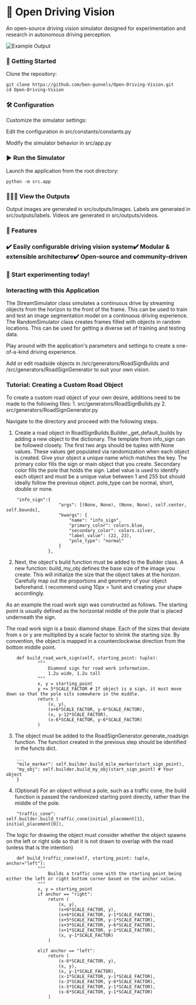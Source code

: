 # 🚗 Open Driving Vision

An open-source driving vision simulator designed for experimentation and research in autonomous driving perception.

![Example Output](data/output283.png)

### 🚀 Getting Started

Clone the repository:
```
git clone https://github.com/ben-gunnels/Open-Driving-Vision.git
cd Open-Driving-Vision
```
### 🛠 Configuration

Customize the simulator settings:

Edit the configuration in src/constants/constants.py

Modify the simulator behavior in src/app.py

### ▶️ Run the Simulator

Launch the application from the root directory:
```
python -m src.app
```
### 👀🔭🥽 View the Outputs
Output images are generated in src/outputs/images.
Labels are generated in src/outputs/labels.
Videos are generated in src/outputs/videos. 

### 🎯 Features

### ✔️ Easily configurable driving vision system✔️ Modular & extensible architecture✔️ Open-source and community-driven

### 🚀 Start experimenting today!

### Interacting with this Application
The StreamSimulator class simulates a continuous drive by streaming objects from the horizon to the front of the frame. This can be used to train and test an image segmentation model on a continuous driving experience.
The RandomSimulator class creates frames filled with objects in random locations. This can be used for getting a diverse set of training and testing data. 

Play around with the application's parameters and settings to create a one-of-a-kind driving experience. 

Add or edit roadside objects in /src/generators/RoadSignBuilds and /src/generators/RoadSignGenerator to suit your own vision. 

### Tutorial: Creating a Custom Road Object

To create a custom road object of your own desire, additions need to be made to the following files:
    1. src/generators/RoadSignBuilds.py
    2. src/generators/RoadSignGenerator.py

Navigate to the directory and proceed with the following steps. 

1.  Create a road object in RoadSignBuilds.Builder._get_default_builds by adding a new object to the dictionary. The template from info_sign can be followed closely.
The first two args should be tuples with None values. These values get populated via randomization when each object is created. Give your object a unique name which matches the key. 
The primary color fills the sign or main object that you create. Secondary color fills the pole that holds the sign. Label value is used to identify each object and must be a unique value between 1 and 255 but should ideally follow the previous object. pole_type can be normal, short, double or none. 

```
    "info_sign":{
                    "args": [(None, None), (None, None), self.center, self.bounds],
                    "kwargs": {
                        "name": "info_sign",
                        "primary_color": colors.blue,
                        "secondary_color": colors.silver,
                        "label_value": (22, 23),
                        "pole_type": "normal"
                    }
                },
```

2. Next, the object's build function must be added to the Builder class. 
A new function: build_my_obj defines the base size of the image you create. This will initialize the size that the object takes at the horizon.
Carefully map out the proportions and geometry of your object beforehand. I recommend using 10px = 1unit and creating your shape accordingly. 

As an example the road work sign was constructed as follows. The starting point is usually defined as the horizontal middle of the pole that is placed underneath the sign. 

The road work sign is a basic diamond shape. Each of the sizes that deviate from x or y are multiplied by a scale factor to shrink the starting size. By convention, the object is mapped in a counterclockwise direction from the bottom middle point. 
```
    def build_road_work_sign(self, starting_point: tuple):
            """
                Diamond sign for road work information.
                1.2u wide, 1.2u tall
            """
            x, y = starting_point
            y += 5*SCALE_FACTOR # If object is a sign, it must move down so that the pole sits somewhere in the middle. 
            return (
                (x, y), 
                (x+6*SCALE_FACTOR, y-6*SCALE_FACTOR), 
                (x, y-12*SCALE_FACTOR),
                (x-6*SCALE_FACTOR, y-6*SCALE_FACTOR)
            )

```
3. The object must be added to the RoadSignGenerator.generate_roadsign function. The function created in the previous step should be identified in the functs dict. 

```
    ...
    "mile_marker": self.builder.build_mile_marker(start_sign_point),
    "my_obj": self.builder.build_my_obj(start_sign_point) # Your object
    }

```

4. (Optional)
For an object without a pole, such as a traffic cone, the build function is passed the randomized starting point directly, rather than the middle of the pole.
```
    "traffic_cone": self.builder.build_traffic_cone(initial_placement[1], initial_placement[0]),
```

The logic for drawing the object must consider whether the object spawns on the left or right side so that it is not drawn to overlap with the road (unless that is the intention)

```
    def build_traffic_cone(self, starting_point: tuple, anchor="left"):
            """
                Builds a traffic cone with the starting point being either the left or right bottom corner based on the anchor value. 
            """
            x, y = starting_point
            if anchor == "right":
                return (
                    (x, y), 
                    (x+6*SCALE_FACTOR, y), 
                    (x+6*SCALE_FACTOR, y-1*SCALE_FACTOR), 
                    (x+5*SCALE_FACTOR, y-1*SCALE_FACTOR), 
                    (x+3*SCALE_FACTOR, y-6*SCALE_FACTOR), 
                    (x+1*SCALE_FACTOR, y-1*SCALE_FACTOR), 
                    (x, y-1*SCALE_FACTOR)
                )
            
            elif anchor == "left":
                return (
                    (x-6*SCALE_FACTOR, y), 
                    (x, y), 
                    (x, y-1*SCALE_FACTOR), 
                    (x-1*SCALE_FACTOR, y-1*SCALE_FACTOR), 
                    (x-3*SCALE_FACTOR, y-6*SCALE_FACTOR),
                    (x-5*SCALE_FACTOR, y-1*SCALE_FACTOR), 
                    (x-6*SCALE_FACTOR, y-1*SCALE_FACTOR)
                )

```
